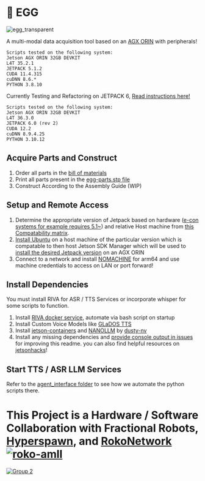 # 🥚 EGG
![egg_transparent](https://github.com/user-attachments/assets/58ca5637-7819-4e6d-8d7b-121a936afb14)

A multi-modal data acquisition tool based on an [AGX ORIN](https://www.nvidia.com/en-us/autonomous-machines/embedded-systems/jetson-orin/) with peripherals!

```
Scripts tested on the following system:
Jetson AGX ORIN 32GB DEVKIT
L4T 35.2.1
JETPACK 5.1.2
CUDA 11.4.315
cuDNN 8.6.*
PYTHON 3.8.10
```
Currently Testing and Refactoring on JETPACK 6, [Read instructions here!](https://github.com/robit-man/EGG/blob/main/instructions_jp6_WIP.md)
```
Scripts tested on the following system:
Jetson AGX ORIN 32GB DEVKIT
L4T 36.3.0
JETPACK 6.0 (rev 2)
CUDA 12.2
cuDNN 8.9.4.25
PYTHON 3.10.12
```
## Acquire Parts and Construct
1. Order all parts in the [bill of materials](https://github.com/robit-man/EGG/blob/main/hardware/README.md)
2. Print all parts present in the [egg-parts.stp file](https://github.com/robit-man/EGG/blob/main/hardware/egg-parts.stp)
3. Construct According to the Assembly Guide (WIP)

## Setup and Remote Access
1. Determine the appropriate version of Jetpack based on hardware ([e-con systems for example requires 5.1~](https://www.e-consystems.com/nvidia-cameras/jetson-agx-orin-cameras/ar0821-4k-hdr-gmsl2-camera.asp)) and relative Host machine from [this Compatability matrix](https://docs.nvidia.com/sdk-manager/system-requirements/index.html).
2. [Install Ubuntu](https://ubuntu.com/download/desktop/thank-you?version=24.04.1&architecture=amd64&lts=true) on a host machine of the particular version which is compatable to then host Jetson SDK Manager which will be used to [install the desired Jetpack version](https://docs.nvidia.com/sdk-manager/install-with-sdkm-jetson/index.html) on an AGX ORIN
3. Connect to a network and install [NOMACHINE](https://downloads.nomachine.com/download/?id=114&distro=ARM) for arm64 and use machine credentials to access on LAN or port forward!

## Install Dependencies
You must install RIVA for ASR / TTS Services or incorporate whisper for some scripts to function.

1. Install [RIVA docker service](https://catalog.ngc.nvidia.com/orgs/nvidia/teams/riva/resources/riva_quickstart_arm64), automate via bash script on startup
2. Install Custom Voice Models like [GLaDOS TTS](https://huggingface.co/DavesArmoury/GLaDOS_TTS)
3. Install [jetson-containers](https://github.com/dusty-nv/jetson-containers) and [NANOLLM](https://dusty-nv.github.io/NanoLLM/install.html) by [dusty-nv](https://github.com/dusty-nv)
4. Install any missing dependencies and [provide console output in issues](https://github.com/robit-man/EGG/issues) for improving this readme. you can also find helpful resources on [jetsonhacks](https://jetsonhacks.com/2023/09/04/use-these-jetson-docker-containers-tutorial/)!

## Start TTS / ASR LLM Services
Refer to the [agent_interface folder](https://github.com/robit-man/EGG/tree/main/python_scripts/agent_interface) to see how we automate the python scripts there.

# This Project is a Hardware / Software Collaboration with Fractional Robots, [Hyperspawn](https://github.com/Hyperspawn), and [RokoNetwork](https://x.com/RokoNetwork)[![roko-amll](https://github.com/user-attachments/assets/c0e19c4f-6c3b-461c-9866-937424b12c3e)](https://roko.network/)
[![Group 2](https://github.com/robit-man/dropbear-neck-assembly/assets/36677806/bd13c6f5-7a3f-4262-9891-4259f17abbe0)](https://t.me/fractionalrobots)

